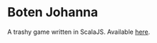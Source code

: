 # Boten Johanna

A trashy game written in ScalaJS. Available [here](https://ikukojohanna.github.io/botenjohanna/).
